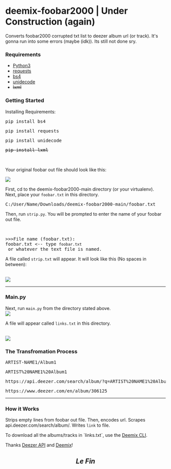 # deemix-foobar2000 | Under Construction (again)
Converts foobar2000 corrupted txt list to deezer album url (or track). It's gonna run into some errors (maybe (idk)).
Its still not done sry.

<h3>Requirements</h3>
<ul>
  <li><a href="https://www.python.org/downloads/">Python3</a></li>
  <li><a href="https://pypi.org/project/requests/">requests</a></li>
  <li><a href="https://pypi.org/project/beautifulsoup4/">bs4</a></li>
  <li><a href="https://pypi.org/project/Unidecode/">unidecode</a></li>
  <strike><li>lxml</li></strike>
 </ul>
<h3>Getting Started</h3>
<p>Installing Requirements:</p>
<pre>pip install bs4</pre>
<pre>pip install requests</pre>
<pre>pip install unidecode</pre>
<strike><pre>pip install lxml</pre></strike><br>
<p>Your original foobar out file should look like this:</p>
<img src="https://raw.githubusercontent.com/NEDb-tk/deemix-foobar2000/main/images/foobar.PNG">

<p>First, cd to the deemix-foobar2000-main directory (or your virtualenv). Next, place your <code>foobar.txt</code> in this directory.</p>
<pre>C:/User/Name/Downloads/deemix-foobar2000-main/foobar.txt</pre>
<p>Then, run <code>strip.py</code>. You will be prompted to enter the name of your foobar out file.</p><br>
<pre>
>>>File name (foobar.txt):
foobar.txt <-- type <code>foobar.txt</code> or whatever the text file is named.
</pre>
<p>A file called <code>strip.txt</code> will appear. It will look like this (No spaces in between):</p><br>
<img src="https://raw.githubusercontent.com/NEDb-tk/deemix-foobar2000/main/images/strip.PNG">

<hr>
<h3>Main.py</h3>
<p>Next, run <code>main.py</code> from the directory stated above.<br>
<img src="https://raw.githubusercontent.com/NEDb-tk/deemix-foobar2000/main/images/command.PNG">  

A file will appear called <code>links.txt</code> in this directory.</p><br>
<img src="https://github.com/NEDb-tk/deemix-foobar2000/blob/main/images/links.PNG">

<h3>The Transfromation Process</h3>
<pre>ARTIST-NAME1/Album1</pre>
<pre>ARTIST%20NAME1%20Album1</pre>
<pre>https://api.deezer.com/search/album/?q=ARTIST%20NAME1%20Album1&index=0&limit=2&output=xml</pre>
<pre>https://www.deezer.com/en/album/306125</pre>
<hr>
<h3>How it Works</h3>
<p>Strips empty lines from foobar out file. Then, encodes url. Scrapes api.deezer.com/search/album/. Writes <code>link</code> to file.</p>
<p>To download all the albums/tracks in `links.txt`, use the <a href="https://www.reddit.com/r/deemix/comments/hmrhhs/download_links/">Deemix CLI</a>.
<p>Thanks <a href="https://developers.deezer.com/api">Deezer API</a> and <a href="https://www.reddit.com/r/deemix/">Deemix</a>!
  <center><h2><b><i>Le Fin</i></b></h2></center>
